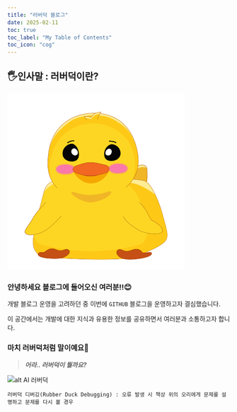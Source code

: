 ```yaml
---
title: "러버덕 블로그"
date: 2025-02-11
toc: true
toc_label: "My Table of Contents"
toc_icon: "cog"
---
```


## 🖐️인사말 : 러버덕이란?

![alt](../assets/images/rubberDuck.png)

### 안녕하세요 블로그에 들어오신 여러분!!😊

개발 블로그 운영을 고려하던 중 이번에 `GITHUB` 블로그을 운영하고자 결심했습니다.

이 공간에서는 개발에 대한 지식과 유용한 정보를 공유하면서 여러분과 소통하고자 합니다.

### 마치 러버덕처럼 말이예요🦆

> **_어라.. 러버덕이 뭘까요?_**

![alt AI 러버덕](https://deokgi-park.github.io/assets/images/loverDeok.jpg)

```
러버덕 디버깅(Rubber Duck Debugging) : 오류 발생 시 책상 위의 오리에게 문제를 설명하고 문제를 다시 볼 경우
```
